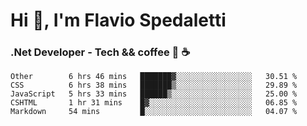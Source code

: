 # Hi 👋, I'm Flavio Spedaletti
### .Net Developer - Tech && coffee 🤖 ☕

<!--START_SECTION:waka-->
```text
Other        6 hrs 46 mins   ███████▓░░░░░░░░░░░░░░░░░   30.51 % 
CSS          6 hrs 38 mins   ███████▒░░░░░░░░░░░░░░░░░   29.89 % 
JavaScript   5 hrs 33 mins   ██████▒░░░░░░░░░░░░░░░░░░   25.00 % 
CSHTML       1 hr 31 mins    █▓░░░░░░░░░░░░░░░░░░░░░░░   06.85 % 
Markdown     54 mins         █░░░░░░░░░░░░░░░░░░░░░░░░   04.07 % 
```
<!--END_SECTION:waka-->

<!--
[![Top Langs](https://github-readme-stats.vercel.app/api/top-langs/?username=flaviospedaletti&layout=compact&theme=radical)](https://github.com/anuraghazra/github-readme-stats)
-->

<!--
**FlavioSpedaletti/FlavioSpedaletti** is a ✨ _special_ ✨ repository because its `README.md` (this file) appears on your GitHub profile.

Here are some ideas to get you started:

- 🔭 I’m currently working on ...
- 🌱 I’m currently learning ...
- 👯 I’m looking to collaborate on ...
- 🤔 I’m looking for help with ...
- 💬 Ask me about ...
- 📫 How to reach me: ...
- 😄 Pronouns: ...
- ⚡ Fun fact: ...
-->
